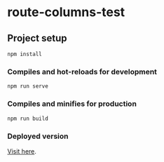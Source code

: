 # route-columns-test

## Project setup
```
npm install
```

### Compiles and hot-reloads for development
```
npm run serve
```

### Compiles and minifies for production
```
npm run build
```

### Deployed version
[Visit here](https://infallible-wilson-d66ff8.netlify.com/?left=Blue&middle=Red&right=Yellow).
